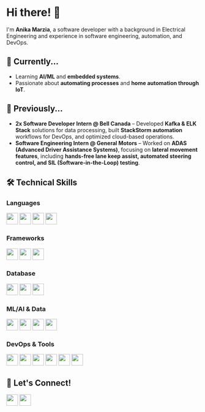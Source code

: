 # Hi there! 👋  
I'm **Anika Marzia**, a software developer with a background in Electrical Engineering and experience in software engineering, automation, and DevOps.

## 🔧 Currently...
- Learning **AI/ML** and **embedded systems**.
- Passionate about **automating processes** and **home automation through IoT**.

## 📜 Previously...
-  **2x Software Developer Intern @ Bell Canada** – Developed **Kafka & ELK Stack** solutions for data processing, built **StackStorm automation** workflows for DevOps, and optimized cloud-based operations.
-  **Software Engineering Intern @ General Motors** – Worked on **ADAS (Advanced Driver Assistance Systems)**, focusing on **lateral movement features**, including **hands-free lane keep assist, automated steering control, and SIL (Software-in-the-Loop) testing**.

## 🛠 Technical Skills
### Languages  
<p align="left">
  <img src="https://img.shields.io/badge/Java-blue?style=for-the-badge&logo=java" height="30">
  <img src="https://img.shields.io/badge/Python-blue?style=for-the-badge&logo=python" height="30">
  <img src="https://img.shields.io/badge/C++-blue?style=for-the-badge&logo=c%2B%2B" height="30">
  <img src="https://img.shields.io/badge/JavaScript-yellow?style=for-the-badge&logo=javascript" height="30">
</p>

### Frameworks  
<p align="left">
  <img src="https://img.shields.io/badge/Flask-black?style=for-the-badge&logo=flask" height="30">
  <img src="https://img.shields.io/badge/React-blue?style=for-the-badge&logo=react" height="30">
  <img src="https://img.shields.io/badge/Node.js-green?style=for-the-badge&logo=node.js" height="30">
</p>

### Database  
<p align="left">
  <img src="https://img.shields.io/badge/MySQL-blue?style=for-the-badge&logo=mysql" height="30">
  <img src="https://img.shields.io/badge/PostgreSQL-blue?style=for-the-badge&logo=postgresql" height="30">
  <img src="https://img.shields.io/badge/MongoDB-green?style=for-the-badge&logo=mongodb" height="30">
</p>

### ML/AI & Data  
<p align="left">
  <img src="https://img.shields.io/badge/TensorFlow-orange?style=for-the-badge&logo=tensorflow" height="30">
  <img src="https://img.shields.io/badge/NumPy-blue?style=for-the-badge&logo=numpy" height="30">
  <img src="https://img.shields.io/badge/Pandas-purple?style=for-the-badge&logo=pandas" height="30">
  <img src="https://img.shields.io/badge/scikit--learn-orange?style=for-the-badge&logo=scikit-learn" height="30">
</p>

### DevOps & Tools  
<p align="left">
  <img src="https://img.shields.io/badge/Git-red?style=for-the-badge&logo=git" height="30">
  <img src="https://img.shields.io/badge/Docker-blue?style=for-the-badge&logo=docker" height="30">
  <img src="https://img.shields.io/badge/Kubernetes-blue?style=for-the-badge&logo=kubernetes" height="30">
  <img src="https://img.shields.io/badge/Linux-yellow?style=for-the-badge&logo=linux" height="30">
  <img src="https://img.shields.io/badge/JIRA-blue?style=for-the-badge&logo=jira" height="30">
  <img src="https://img.shields.io/badge/Ansible-black?style=for-the-badge&logo=ansible" height="30">
</p>

## 📍 Let's Connect!  
<p align="left">
  <a href="https://www.linkedin.com/in/anika-marzia/"><img src="https://img.shields.io/badge/LinkedIn-blue?style=for-the-badge&logo=linkedin" height="30"></a>
  <a href="https://github.com/anikam21"><img src="https://img.shields.io/badge/GitHub-black?style=for-the-badge&logo=github" height="30"></a>
</p>
